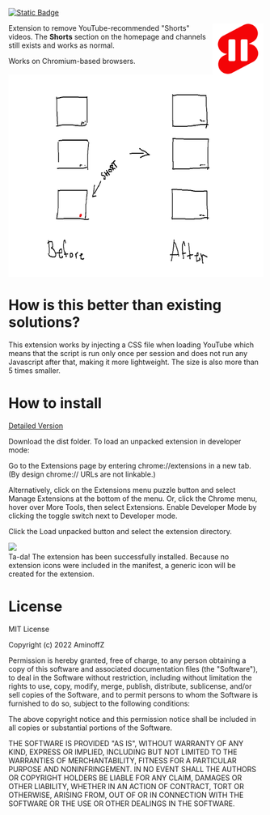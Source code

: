 [![Static Badge](https://img.shields.io/badge/chrome-v0.1.1-blue?logo=googlechrome&logoColor=blue&labelColor=white&color=blue)](https://chrome.google.com/webstore/detail/remove-youtube-shorts/nbphaofmhmlcflappkbmlbflimanbhkg)

<img align="right" width="100" height="100" src="https://raw.githubusercontent.com/AminoffZ/remove-youtube-shorts/main/dist/images/icon256.png">  

Extension to remove YouTube-recommended "Shorts" videos. The __Shorts__ section on the homepage and channels still exists and works as normal.  

Works on Chromium-based browsers. 
<p align="center">
<img align="middle" width="640px" height="400px" src="https://raw.githubusercontent.com/AminoffZ/remove-youtube-shorts/main/images/screenshot.png">
</p>

# How is this better than existing solutions?
This extension works by injecting a CSS file when loading YouTube which means that the script is run only once per session and does not run any Javascript after that, making it more lightweight. The size is also more than 5 times smaller.

# How to install
[Detailed Version](https://developer.chrome.com/docs/extensions/mv3/getstarted/development-basics/)

Download the dist folder.
To load an unpacked extension in developer mode:

Go to the Extensions page by entering chrome://extensions in a new tab. (By design chrome:// URLs are not linkable.)

Alternatively, click on the Extensions menu puzzle button and select Manage Extensions at the bottom of the menu.
Or, click the Chrome menu, hover over More Tools, then select Extensions.
Enable Developer Mode by clicking the toggle switch next to Developer mode.

Click the Load unpacked button and select the extension directory.

![](https://wd.imgix.net/image/BhuKGJaIeLNPW9ehns59NfwqKxF2/BzVElZpUtNE4dueVPSp3.png?auto=format&w=439)  
Ta-da! The extension has been successfully installed. Because no extension icons were included in the manifest, a generic icon will be created for the extension.

# License  
MIT License

Copyright (c) 2022 AminoffZ

Permission is hereby granted, free of charge, to any person obtaining a copy of this software and associated documentation files (the "Software"), to deal in the Software without restriction, including without limitation the rights to use, copy, modify, merge, publish, distribute, sublicense, and/or sell copies of the Software, and to permit persons to whom the Software is furnished to do so, subject to the following conditions:

The above copyright notice and this permission notice shall be included in all copies or substantial portions of the Software.

THE SOFTWARE IS PROVIDED "AS IS", WITHOUT WARRANTY OF ANY KIND, EXPRESS OR IMPLIED, INCLUDING BUT NOT LIMITED TO THE WARRANTIES OF MERCHANTABILITY, FITNESS FOR A PARTICULAR PURPOSE AND NONINFRINGEMENT. IN NO EVENT SHALL THE AUTHORS OR COPYRIGHT HOLDERS BE LIABLE FOR ANY CLAIM, DAMAGES OR OTHER LIABILITY, WHETHER IN AN ACTION OF CONTRACT, TORT OR OTHERWISE, ARISING FROM, OUT OF OR IN CONNECTION WITH THE SOFTWARE OR THE USE OR OTHER DEALINGS IN THE SOFTWARE.
